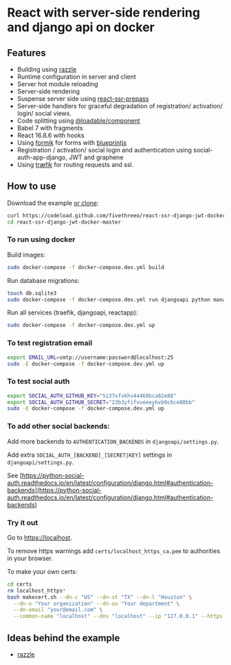 # React with server-side rendering and django api on docker

## Features

* Building using [razzle][razzle]
* Runtime configuration in server and client
* Server hot module reloading
* Server-side rendering
* Suspense server side using [react-ssr-prepass][react-ssr-prepass]
* Server-side handlers for graceful degradation of registration/ activation/ login/ social views.  
* Code splitting using [@loadable/component][@loadable/component]
* Babel 7 with fragments
* React 16.8.6 with hooks
* Using [formik] for forms with [blueprintjs]
* Registration / activation/ social login and authentication using social-auth-app-django, JWT and graphene
* Using [træfik][træfik] for routing requests and ssl.

## How to use

Download the example [or clone](https://github.com/fivethreeo/react-ssr-django-jwt-docker.git):

```bash
curl https://codeload.github.com/fivethreeo/react-ssr-django-jwt-docker/tar.gz/master | tar -xz react-ssr-django-jwt-docker-master
cd react-ssr-django-jwt-docker-master
```

### To run using docker

Build images:

```bash
sudo docker-compose -f docker-compose.dev.yml build
```

Run database migrations:

```bash
touch db.sqlite3
sudo docker-compose -f docker-compose.dev.yml run djangoapi python manage.py migrate
```

Run all services (traefik, djangoapi, reactapp):

```bash
sudo docker-compose -f docker-compose.dev.yml up
```

### To test registration email

```bash
export EMAIL_URL=smtp://username:password@localhost:25
sudo -E docker-compose -f docker-compose.dev.yml up
```

### To test social auth

```bash
export SOCIAL_AUTH_GITHUB_KEY="5137xfvkhv44468bca82e88"
export SOCIAL_AUTH_GITHUB_SECRET="23b3yfifvveeeyhvb0c6ce80bb"
sudo -E docker-compose -f docker-compose.dev.yml up
```

### To add other social backends:

Add more backends to `AUTHENTICATION_BACKENDS` in `djangoapi/settings.py`. 

Add extra `SOCIAL_AUTH_[BACKEND]_[SECRET|KEY]` settings in `djangoapi/settings.py`. 

See [https://python-social-auth.readthedocs.io/en/latest/configuration/django.html#authentication-backends](https://python-social-auth.readthedocs.io/en/latest/configuration/django.html#authentication-backends)

### Try it out

Go to [https://localhost](https://localhost).

To remove https warnings add `certs/localhost_https_ca.pem` to authorities in your browser.

To make your own certs:

```bash
cd certs
rm localhost_https*
bash makecert.sh --dn-c "US" --dn-st "TX" --dn-l "Houston" \
  --dn-o "Your organization" --dn-ou "Your department" \
  --dn-email "your@email.com" \
  --common-name "localhost" --dns "localhost" --ip "127.0.0.1" --https
```


## Ideas behind the example

* [razzle][razzle]

  [razzle]: <https://github.com/jaredpalmer/razzle>
  [@loadable/component]: <https://github.com/smooth-code/loadable-components#readme>
  [react-ssr-prepass]: <https://github.com/FormidableLabs/react-ssr-prepass>
  [træfik]: <https://traefik.io/>
  [formik]: <https://github.com/jaredpalmer/formik>
  [blueprintjs]: <https://blueprintjs.com/>

